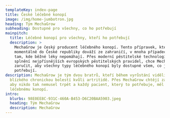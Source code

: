 ```yaml
---
templateKey: index-page
title: České léčebné konopí
image: /img/home-jumbotron.jpg
heading: Tým MechaGrow
subheading: Dostupné pro všechny, co ho potřebují
mainpitch:
  title: Léčebné konopí pro všechny, kteří ho potřebují
  description: >
    MechaGrow je český producent léčebného konopí. Tento přípravek, který se
    momentálně do České republiky dováží ze zahraničí, v mnoha případech pomáhá
    tam, kde běžné léky nepomáhají. Přes moderní pěstitelské technologie a
    splnění nejpřísnějších evropských pěstitelských pravidel, chce MechaGrow
    zaručit, aby všechny typy léčebného konopí byly dostupné všem, co je
    potřebují.
description: MechaGrow je tým dvou bratrů, kteří během vyrůstání viděli trpět
  blízkého chronickou bolestí kvůli artritidě. Přes MechaGrow chtějí zajistit,
  aby nikdo tak nemusel trpět a každý pacient, který to potřebuje, měl přístup k
  léčebnému konopí.
intro:
  blurbs: 98E0EE8C-931C-460A-B453-D6C20BAA5903.jpeg
  heading: Tým MechaGrow
  description: MechaGrow
---
```

